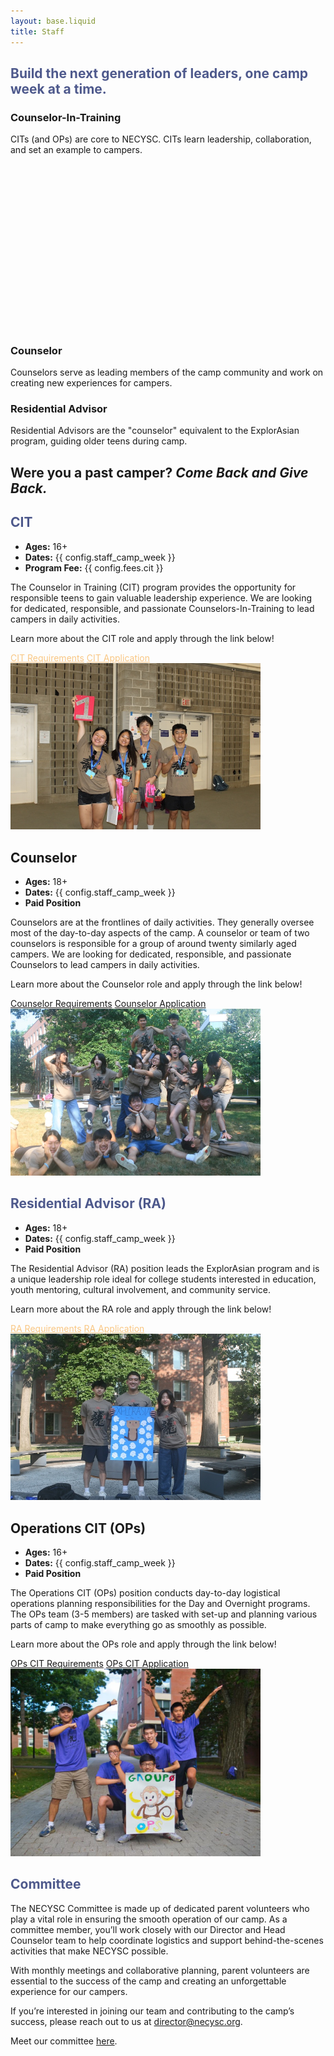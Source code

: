 ```yaml
---
layout: base.liquid
title: Staff
---
```


<link rel="stylesheet" href="/static/necysc_app/staff.css" />

<div class="container">
	<section>
		<div class="staff-section shadow position-relative overflow-hidden p-3 p-md-5 m-md-3 text-center bg-light">
			<div class="overlay"></div>
		</div>
		<div>
			<h1 class="pt-3 text-center fw-bold display-6" style="color: #4e598c">Build the next generation of leaders, <span class="text-decoration-underline" style="text-underline-offset: 5px">one camp week</span> at a time.</h1>
		</div>
		<div class="d-flex flex-row gap-1 pt-3 justify-content-center align-items-center text-white">
			<a href="#why-join-us" class="text-purple bi bi-chevron-compact-down floating"></a>
		</div>
	</section>
	<section>
		<div class="container px-4 py-4 mb-sm-5" id="why-join-us" style="z-index: 100">
			<div class="row row-cols-1 row-cols-lg-3 align-items-stretch g-4 pt-5">
				<div class="col" style="height: 350px">
					<div class="card why-join-card card-1 h-100 text-bg-dark rounded-4 shadow-lg">
						<div class="text-content">
							<h3 class="display-6 lh-1 fw-bold">Counselor-In-Training</h3>
							<p class="fs-5">CITs (and OPs) are core to NECYSC. CITs learn leadership, collaboration, and set an example to campers.</p>
						</div>
					</div>
				</div>
				<div class="col">
					<div class="card why-join-card card-2 h-100 text-bg-dark rounded-4 shadow-lg">
						<div class="text-content">
							<h3 class="display-6 lh-1 fw-bold">Counselor</h3>
							<p class="fs-5">Counselors serve as leading members of the camp community and work on creating new experiences for campers.</p>
						</div>
					</div>
				</div>
				<div class="col">
					<div class="card why-join-card card-3 h-100 text-bg-dark rounded-4 shadow-lg">
						<div class="text-content">
							<h3 class="display-6 lh-1 fw-bold">Residential Advisor</h3>
							<p class="fs-5">Residential Advisors are the "counselor" equivalent to the ExplorAsian program, guiding older teens during camp.</p>
						</div>
					</div>
				</div>
			</div>
		</div>
	</section>
	<section id="citapp">
		<div class="container">
			<h1 class="py-4 text-center fw-bold display-6 bg-purple text-white" style="border-radius: 50px">Were you a past camper? <i>Come Back and Give Back.</i></h1>
			<div class="row align-items-center p-5 my-5 border rounded-3 shadow-lg cont">
				<div class="col-md-8">
					<h1 class="display-5 fw-bold text-body-emphasis lh-1 mb-3" style="color: #4e598c" id="cit">CIT</h1>
					<ul class="list-unstyled mb-3 fs-5">
						<li><strong>Ages:</strong> 16+</li>
						<li><strong>Dates:</strong><span class="staff_camp_week"> {{ config.staff_camp_week }}</span></li>
						<li><strong>Program Fee:</strong> <span class="cit_fee"> {{ config.fees.cit }}</span></li>
					</ul>
					<p class="fs-5">The Counselor in Training (CIT) program provides the opportunity for responsible teens to gain valuable leadership experience. We are looking for dedicated, responsible, and passionate Counselors-In-Training to lead campers in daily activities.</p>
					<p class="fs-5">Learn more about the CIT role and apply through the link below!</p>
					<a href="https://docs.google.com/document/d/e/2PACX-1vQ6CD1_WNgp-uSeYUPwDlSvxFYrdBBFEZww7XK26Mdto-cJv-IVCShDT8HqO-nr5Exbv5imuO2ZTTJl/pub" target="_blank" class="btn-purple fw-bold me-2 fs-5" style="color: #f9c784">CIT Requirements</a>
					<a href="https://forms.gle/edmjdzmKK1PuaatbA" target="_blank" class="btn-purple fw-bold fs-5" style="color: #f9c784">CIT Application</a>
				</div>
				<div class="col-md-4 align-items-center justify-content-center text-center mt-sm-5">
					<img src="/static/necysc_app/images/staff/cit_two.jpg" class="rounded-pill d-block" alt="Program Image" style="width: 25rem; height: auto" loading="lazy" />
				</div>
			</div>
		</div>
	</section>
	<section id="counselorapp">
		<div class="container">
			<div class="row bg-purple text-white align-items-center p-5 my-5 rounded-3 shadow-lg">
				<div class="col-md-8">
					<h1 class="display-5 fw-bold text-body-emphasis lh-1 mb-3" id="counselor">Counselor</h1>
					<ul class="list-unstyled mb-3 fs-5">
						<li><strong>Ages:</strong> 18+</li>
						<li><strong>Dates:</strong><span class="staff_camp_week"> {{ config.staff_camp_week }}</span></li>
						<li><strong>Paid Position</strong></li>
					</ul>
					<p class="fs-5">Counselors are at the frontlines of daily activities. They generally oversee most of the day-to-day aspects of the camp. A counselor or team of two counselors is responsible for a group of around twenty similarly aged campers. We are looking for dedicated, responsible, and passionate Counselors to lead campers in daily activities.</p>
					<p class="fs-5">Learn more about the Counselor role and apply through the link below!</p>
					<a href="https://docs.google.com/document/d/e/2PACX-1vQ01y6XTMru6jgI5TmhEGr30Ck_IxOBhD9yyWn-OZKcH_KDU_VPj35EevAjiZY22BN8Bl_pAg1MOBTH/pub" target="_blank" class="btn-yellow fw-bold me-2 fs-5">Counselor Requirements</a>
					<a href="https://forms.gle/edmjdzmKK1PuaatbA" target="_blank" class="btn-yellow fw-bold fs-5">Counselor Application</a>
				</div>
				<div class="col-md-4 align-items-center justify-content-center text-center mt-sm-5">
					<img src="/static/necysc_app/images/staff/counselor_two.jpg" class="rounded-pill d-block" alt="Counselor Image" style="width: 25rem; height: auto" loading="lazy" />
				</div>
			</div>
		</div>
	</section>
	<section id="RAapp">
		<div class="container">
			<div class="row align-items-center p-5 my-5 border rounded-3 shadow-lg">
				<div class="col-md-8">
					<h1 class="display-5 fw-bold text-body-emphasis lh-1 mb-3" style="color: #4e598c" id="ra">Residential Advisor (RA)</h1>
					<ul class="list-unstyled mb-3 fs-5">
						<li><strong>Ages:</strong> 18+</li>
						<li><strong>Dates:</strong><span class="staff_camp_week"> {{ config.staff_camp_week }}</span></li>
						<li><strong>Paid Position</strong></li>
					</ul>
					<p class="fs-5">The Residential Advisor (RA) position leads the ExplorAsian program and is a unique leadership role ideal for college students interested in education, youth mentoring, cultural involvement, and community service.</p>
					<p class="fs-5">Learn more about the RA role and apply through the link below!</p>
					<a href="https://docs.google.com/document/d/e/2PACX-1vREvomR7dXxVM_uCOId8EQBRo6OEf_OUac0fhD859Xh6NsoPScgMjedM0xEY7HkZxewFPNEZXxLHPp8/pub" target="_blank" class="btn-purple fw-bold me-2 fs-5" style="color: #f9c784">RA Requirements</a>
					<a href="https://forms.gle/edmjdzmKK1PuaatbA" target="_blank" class="btn-purple fw-bold fs-5" style="color: #f9c784">RA Application</a>
				</div>
				<div class="col-md-4 align-items-center justify-content-center text-center mt-sm-5">
					<img src="/static/necysc_app/images/staff/ra_two.jpg" class="rounded-pill d-block" alt="Program Image" style="width: 25rem; height: auto" loading="lazy" />
				</div>
			</div>
		</div>
	</section>
	<section id="OPapp">
		<div class="container">
			<div class="row bg-purple text-white align-items-center p-5 my-5 border rounded-3 shadow-lg">
				<div class="col-md-8">
					<h1 class="display-5 fw-bold text-body-emphasis lh-1 mb-3" id="ops">Operations CIT (OPs)</h1>
					<ul class="list-unstyled mb-3 fs-5">
						<li><strong>Ages:</strong> 16+</li>
						<li><strong>Dates:</strong><span class="staff_camp_week"> {{ config.staff_camp_week }}</span></li>
						<li><strong>Paid Position</strong></li>
					</ul>
					<p class="fs-5">The Operations CIT (OPs) position conducts day-to-day logistical operations planning responsibilities for the Day and Overnight programs. The OPs team (3-5 members) are tasked with set-up and planning various parts of camp to make everything go as smoothly as possible.</p>
					<p class="fs-5">Learn more about the OPs role and apply through the link below!</p>
					<a href="https://docs.google.com/document/d/e/2PACX-1vTQK8W90Z3hPFdaT-qfQdvm5S3H9MPpAjbxM6mYFLPGb4ouN4fk5hrRZYXnG8HOZleWCrOUs17wh1ol/pub" target="_blank" class="btn-yellow fw-bold me-2 fs-5">OPs CIT Requirements</a>
					<a href="https://forms.gle/edmjdzmKK1PuaatbA" target="_blank" class="btn-yellow fw-bold fs-5">OPs CIT Application</a>
				</div>
				<div class="col-md-4 align-items-center justify-content-center text-center mt-sm-5">
					<img src="/static/necysc_app/images/staff/ops_two.jpg" class="rounded-pill d-block" alt="Operations Staff Image" style="width: 25rem; height: auto" loading="lazy" />
				</div>
			</div>
		</div>
	</section>
	<section id="committee">
		<div class="container">
			<div class="row p-5 border rounded-3 shadow-lg">
				<div>
					<h1 class="fw-bold display-5 position-relative" style="color: #4e598c" id="committee">Committee</h1>
					<p class="fs-5">The NECYSC Committee is made up of dedicated parent volunteers who play a vital role in ensuring the smooth operation of our camp. As a committee member, you’ll work closely with our Director and Head Counselor team to help coordinate logistics and support behind-the-scenes activities that make NECYSC possible.</p>
					<p class="fs-5">With monthly meetings and collaborative planning, parent volunteers are essential to the success of the camp and creating an unforgettable experience for our campers.</p>
					<p class="fs-5">If you’re interested in joining our team and contributing to the camp’s success, please reach out to us at <a href="mailto:director@necysc.org">director@necysc.org</a>.</p>
					<p class="fs-5">Meet our committee <a href="/about/#committee">here</a>.</p>
				</div>
			</div>
		</div>
	</section>
</div>
